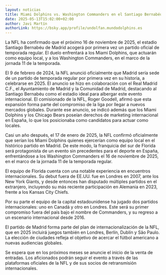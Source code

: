 ```yaml
---
layout: noticias
title: Miami Dolphins vs. Washington Commanders en el Santiago Bernabéu
date: 2025-05-13T15:02:00+02:00
author: Javi Martín
authorLink: https://bsky.app/profile/undolfan.mundodolphins.es
---
```

La NFL ha confirmado que el próximo 16 de noviembre de 2025, el estadio Santiago Bernabéu de Madrid acogerá por primera vez un partido oficial de temporada regular. El duelo enfrentará a los Miami Dolphins, que actuarán como equipo local, y a los Washington Commanders, en el marco de la jornada 11 de la temporada.

El 9 de febrero de 2024, la NFL anunció oficialmente que Madrid sería sede de un partido de temporada regular por primera vez en su historia, a celebrarse en 2025. El anuncio se hizo en colaboración con el Real Madrid C.F., el Ayuntamiento de Madrid y la Comunidad de Madrid, destacando al Santiago Bernabéu como el estadio ideal para albergar este evento internacional. El comisionado de la NFL, Roger Goodell, afirmó que esta expansión forma parte del compromiso de la liga por llegar a nuevos mercados globales. Durante ese anuncio, se indicó además que los Miami Dolphins y los Chicago Bears poseían derechos de marketing internacional en España, lo que los posicionaba como candidatos para actuar como locales.

Casi un año después, el 17 de enero de 2025, la NFL confirmó oficialmente que serían los Miami Dolphins quienes ejercerían como equipo local en el histórico partido en Madrid. De este modo, la franquicia del sur de Florida será protagonista de un evento sin precedentes para el deporte en España, enfrentándose a los Washington Commanders el 16 de noviembre de 2025, en el marco de la jornada 11 de la temporada regular.

El equipo de Florida cuenta con una notable experiencia en encuentros internacionales. Su debut fuera de EE.UU. fue en Londres en 2007, ante los New York Giants, y desde entonces han disputado múltiples partidos en el extranjero, incluyendo su más reciente participación en Alemania en 2023, frente a los Kansas City Chiefs.

Por su parte el equipo de la capital estadounidense ha jugado dos partidos internacionales: uno en Canadá y otro en Londres. Este será su primer compromiso fuera del país bajo el nombre de Commanders, y su regreso a un escenario internacional desde 2016.

El partido de Madrid forma parte del plan de internacionalización de la NFL, que en 2025 incluirá juegos también en Londres, Berlín, Dublín y São Paulo. La elección de ciudades refleja el objetivo de acercar el fútbol americano a nuevas audiencias globales.

Se espera que en los próximos meses se anuncie el inicio de la venta de entradas. Los aficionados podrán seguir el evento a través de las plataformas oficiales de la NFL y de sus socios de retransmisión internacionales.
